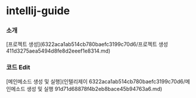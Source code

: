 # intellij-guide

### 소개

[프로젝트 생성](6322aca1ab514cb780baefc3199c70d6/프로젝트 생성 411d3275aea5494d8fe8d2eeef1e8314.md)

### 코드 Edit

[메인메소드 생성 및 실행](인텔리제이 6322aca1ab514cb780baefc3199c70d6/메인메소드 생성 및 실행 91d71d68878f4b2eb8bace45b94763a6.md)

